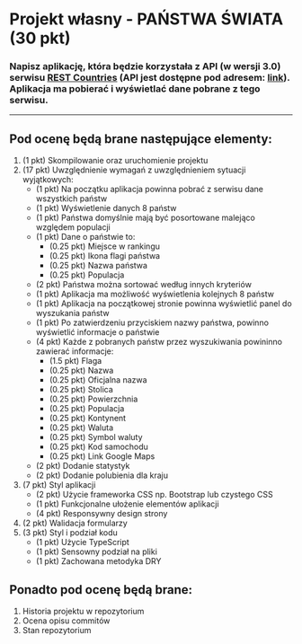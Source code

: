 # Projekt własny - PAŃSTWA ŚWIATA (30 pkt)

### Napisz aplikację, która będzie korzystała z API (w wersji 3.0) serwisu [REST Countries](https://restcountries.com/) (API jest dostępne pod adresem: [link](https://restcountries.com/#api-endpoints-v3)). Aplikacja ma pobierać i wyświetlać dane pobrane z tego serwisu.
---

## Pod ocenę będą brane następujące elementy:

1. (1 pkt) Skompilowanie oraz uruchomienie projektu
2. (17 pkt) Uwzględnienie wymagań z uwzględnieniem sytuacji wyjątkowych:
    + (1 pkt) Na początku aplikacja powinna pobrać z serwisu dane wszystkich państw
    + (1 pkt) Wyświetlenie danych 8 państw
    + (1 pkt) Państwa domyślnie mają być posortowane malejąco względem populacji
    + (1 pkt) Dane o państwie to:
        + (0.25 pkt) Miejsce w rankingu
        + (0.25 pkt) Ikona flagi państwa
        + (0.25 pkt) Nazwa państwa
        + (0.25 pkt) Populacja
    + (2 pkt) Państwa można sortować według innych kryteriów
    + (1 pkt) Aplikacja ma możliwość wyświetlenia kolejnych 8 państw
    + (1 pkt) Aplikacja na początkowej stronie powinna wyświetlić panel do wyszukania państw
    + (1 pkt) Po zatwierdzeniu przyciskiem nazwy państwa, powinno wyświetlić informacje o państwie
    + (4 pkt) Każde z pobranych państw przez wyszukiwania powininno zawierać informacje:
        + (1.5 pkt) Flaga
        + (0.25 pkt) Nazwa
        + (0.25 pkt) Oficjalna nazwa
        + (0.25 pkt) Stolica
        + (0.25 pkt) Powierzchnia
        + (0.25 pkt) Populacja
        + (0.25 pkt) Kontynent
        + (0.25 pkt) Waluta
        + (0.25 pkt) Symbol waluty
        + (0.25 pkt) Kod samochodu
        + (0.25 pkt) Link Google Maps
    + (2 pkt) Dodanie statystyk
    + (2 pkt) Dodanie polubienia dla kraju
3. (7 pkt) Styl aplikacji 
    + (2 pkt) Użycie frameworka CSS np. Bootstrap lub czystego CSS
    + (1 pkt) Funkcjonalne ułożenie elementów aplikacji
    + (4 pkt) Responsywny design strony
4. (2 pkt) Walidacja formularzy
5. (3 pkt) Styl i podział kodu
    + (1 pkt) Użycie TypeScript
    + (1 pkt) Sensowny podział na pliki
    + (1 pkt) Zachowana metodyka DRY

## Ponadto pod ocenę będą brane:
1. Historia projektu w repozytorium
2. Ocena opisu commitów
3. Stan repozytorium
